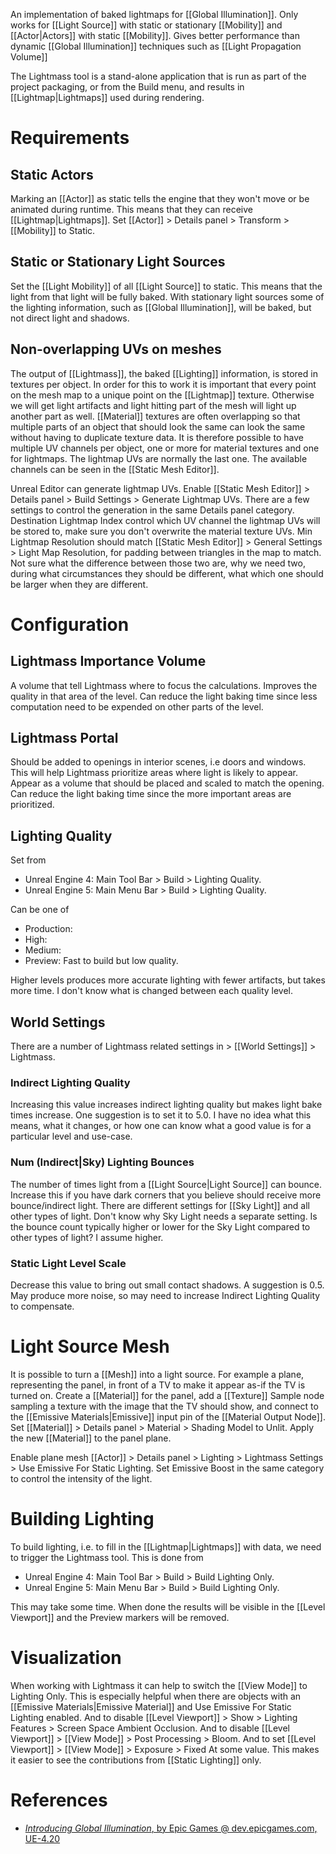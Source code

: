 An implementation of baked lightmaps for [[Global Illumination]].
Only works for [[Light Source]] with static or stationary [[Mobility]] and [[Actor|Actors]] with static [[Mobility]].
Gives better performance than dynamic [[Global Illumination]] techniques such as [[Light Propagation Volume]]

The Lightmass tool is a stand-alone application that is run as part of the project packaging, or from the Build menu, and results in [[Lightmap|Lightmaps]] used during rendering.


# Requirements

## Static Actors

Marking an [[Actor]] as static tells the engine that they won't move or be animated during runtime.
This means that they can receive [[Lightmap|Lightmaps]].
Set [[Actor]] > Details panel > Transform > [[Mobility]] to Static.


## Static or Stationary Light Sources

Set the [[Light Mobility]] of all [[Light Source]] to static.
This means that the light from that light will be fully baked.
With stationary light sources some of the lighting information, such as [[Global Illumination]], will be baked, but not direct light and shadows.



## Non-overlapping UVs on meshes

The output of [[Lightmass]], the baked [[Lighting]] information, is stored in textures per object.
In order for this to work it is important that every point on the mesh map to a unique point on the [[Lightmap]] texture.
Otherwise we will get light artifacts and light hitting part of the mesh will light up another part as well.
[[Material]] textures are often overlapping so that multiple parts of an object that should look the same can look the same without having to duplicate texture data.
It is therefore possible to have multiple UV channels per object, one or more for material textures and one for lightmaps.
The lightmap UVs are normally the last one.
The available channels can be seen in the [[Static Mesh Editor]].

Unreal Editor can generate lightmap UVs.
Enable [[Static Mesh Editor]] > Details panel > Build Settings > Generate Lightmap UVs.
There are a few settings to control the generation in the same Details panel category.
Destination Lightmap Index control which UV channel the lightmap UVs will be stored to, make sure you don't overwrite the material texture UVs.
Min Lightmap Resolution should match [[Static Mesh Editor]] > General Settings > Light Map Resolution, for padding between triangles in the map to match.
Not sure what the difference between those two are, why we need two, during what circumstances they should be different, what which one should be larger when they are different.


# Configuration

## Lightmass Importance Volume

A volume that tell Lightmass where to focus the calculations.
Improves the quality in that area of the level.
Can reduce the light baking time since less computation need to be expended on other parts of the level.


## Lightmass Portal

Should be added to openings in interior scenes, i.e doors and windows.
This will help Lightmass prioritize areas where light is likely to appear.
Appear as a volume that should be placed and scaled to match the opening.
Can reduce the light baking time since the more important areas are prioritized.


## Lighting Quality

Set from
- Unreal Engine 4: Main Tool Bar > Build > Lighting Quality.
- Unreal Engine 5: Main Menu Bar > Build > Lighting Quality.

Can be one of
- Production:
- High:
- Medium:
- Preview: Fast to build but low quality.

Higher levels produces more accurate lighting with fewer artifacts, but takes more time.
I don't know what is changed between each quality level.


## World Settings

There are a number of Lightmass related settings in > [[World Settings]] > Lightmass.

### Indirect Lighting Quality

Increasing this value increases indirect lighting quality but makes light bake times increase.
One suggestion is to set it to 5.0.
I have no idea what this means, what it changes, or how one can know what a good value is for a particular level and use-case.

### Num (Indirect|Sky) Lighting Bounces

The number of times light from a [[Light Source|Light Source]] can bounce.
Increase this if you have dark corners that you believe should receive more bounce/indirect light.
There are different settings for [[Sky Light]] and all other types of light.
Don't know why Sky Light needs a separate setting.
Is the bounce count typically higher or lower for the Sky Light compared to other types of light?
I assume higher.

### Static Light Level Scale

Decrease this value to bring out small contact shadows.
A suggestion is 0.5.
May produce more noise, so may need to increase Indirect Lighting Quality to compensate.


# Light Source Mesh

It is possible to turn a [[Mesh]] into a light source.
For example a plane, representing the panel, in front of a TV to make it appear as-if the TV is turned on.
Create a [[Material]] for the panel, add a [[Texture]] Sample node sampling a texture with the image that the TV should show, and connect to the [[Emissive Materials|Emissive]] input pin of the [[Material Output Node]].
Set [[Material]] > Details panel > Material > Shading Model  to Unlit.
Apply the new [[Material]] to the panel plane.

Enable plane mesh [[Actor]] > Details panel > Lighting > Lightmass Settings > Use Emissive For Static Lighting.
Set Emissive Boost in the same category to control the intensity of the light.

# Building Lighting

To build lighting, i.e. to fill in the [[Lightmap|Lightmaps]] with data, we need to trigger the Lightmass tool.
This is done from
- Unreal Engine 4: Main Tool Bar > Build > Build Lighting Only.
- Unreal Engine 5: Main Menu Bar > Build > Build Lighting Only.

This may take some time.
When done the results will be visible in the [[Level Viewport]] and the Preview markers will be removed.


# Visualization

When working with Lightmass it can help to switch the [[View Mode]] to Lighting Only.
This is especially helpful when there are objects with an [[Emissive Materials|Emissive Material]] and Use Emissive For Static Lighting enabled.
And to disable [[Level Viewport]] > Show > Lighting Features > Screen Space Ambient Occlusion.
And to disable [[Level Viewport]] > [[View Mode]] > Post Processing > Bloom.
And to set [[Level Viewport]] > [[View Mode]] > Exposure > Fixed At some value.
This makes it easier to see the contributions from [[Static Lighting]] only.



# References

- [_Introducing Global Illumination_, by Epic Games @ dev.epicgames.com, UE-4.20](https://dev.epicgames.com/community/learning/courses/yon/introducing-global-illumination/yo8/introduction-to-global-illumination)

